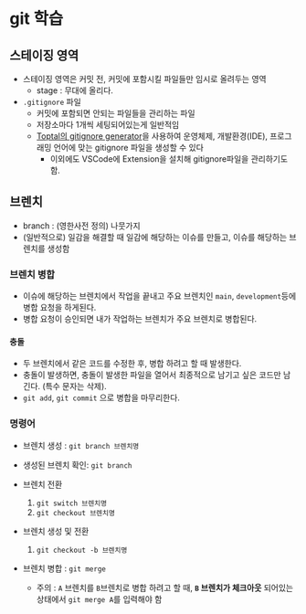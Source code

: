# git 학습

## 스테이징 영역

- 스테이징 영역은 커밋 전, 커밋에 포함시킬 파일들만 임시로 올려두는 영역
    - stage : 무대에 올리다.
- `.gitignore` 파일
    - 커밋에 포함되면 안되는 파일들을 관리하는 파일
    - 저장소마다 1개씩 세팅되어있는게 일반적임
    - [Toptal의 gitignore generator](https://www.toptal.com/developers/gitignore)을 사용하여 운영체제, 개발환경(IDE), 프로그래밍 언어에 맞는 
    gitignore 파일을 생성할 수 있다
      - 이외에도 VSCode에 Extension을 설치해 gitignore파일을 관리하기도 함.


## 브렌치

 - branch : (영한사전 정의) 나뭇가지
 - (일반적으로) 일감을 해결할 때 일감에 해당하는 이슈를 만들고, 이슈를 해당하는 브렌치를 생성함 


### 브렌치 병합

 - 이슈에 해당하는 브렌치에서 작업을 끝내고 주요 브렌치인 `main`, `development`등에 병합 요청을 하게된다.
 - 병합 요청이 승인되면 내가 작업하는 브렌치가 주요 브렌치로 병합된다.

#### 충돌
 - 두 브렌치에서 같은 코드를 수정한 후, 병합 하려고 할 때 발생한다.
 - 충돌이 발생하면, 충돌이 발생한 파일을 열어서 최종적으로 남기고 싶은 코드만 남긴다. (특수 문자는 삭제).
 - `git add`, `git commit` 으로 병합을 마무리한다.

### 명령어

 - 브렌치 생성 : `git branch 브렌치명`
 - 생성된 브렌치 확인: `git branch`
 - 브렌치 전환
    1. `git switch 브렌치명`
    2. `git checkout 브렌치명`
 - 브렌치 생성 및 전환
    1. `git checkout -b 브렌치명`

 - 브렌치 병합 : `git merge`
    - 주의 : `A` 브렌치를 `B`브렌치로 병합 하려고 할 때, **`B` 브렌치가 체크아웃**  되어있는 상태에서 `git merge A`를 입력해야 함